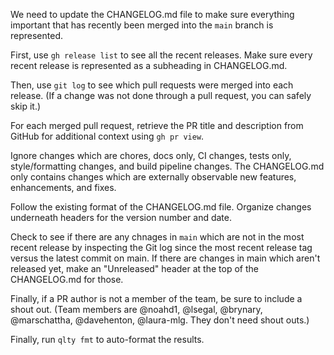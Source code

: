 We need to update the CHANGELOG.md file to make sure everything important that has recently been merged into the `main` branch is represented.

First, use `gh release list` to see all the recent releases. Make sure every recent release is represented as a subheading in CHANGELOG.md.

Then, use `git log` to see which pull requests were merged into each release. (If a change was not done through a pull request, you can safely skip it.)

For each merged pull request, retrieve the PR title and description from GitHub for additional context using `gh pr view`.

Ignore changes which are chores, docs only, CI changes, tests only, style/formatting changes, and build pipeline changes. The CHANGELOG.md only contains changes which are externally observable new features, enhancements, and fixes.

Follow the existing format of the CHANGELOG.md file. Organize changes underneath headers for the version number and date.

Check to see if there are any chnages in `main` which are not in the most recent release by inspecting the Git log since the most recent release tag versus the latest commit on main. If there are changes in main which aren't released yet, make an "Unreleased" header at the top of the CHANGELOG.md for those.

Finally, if a PR author is not a member of the team, be sure to include a shout out. (Team members are @noahd1, @lsegal, @brynary, @marschattha, @davehenton, @laura-mlg. They don't need shout outs.)

Finally, run `qlty fmt` to auto-format the results.
